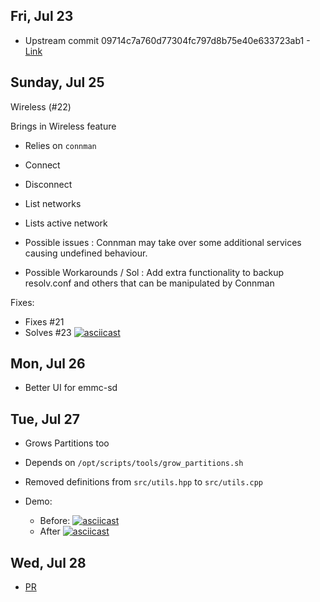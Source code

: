 
## Fri, Jul 23
* Upstream commit 09714c7a760d77304fc797d8b75e40e633723ab1 - [Link](https://github.com/SAtacker/beagle-config/pull/24/commits/09714c7a760d77304fc797d8b75e40e633723ab1)

## Sunday, Jul 25

Wireless (#22)

Brings in Wireless feature
* Relies on `connman`
* Connect
* Disconnect
* List networks
* Lists active network

* Possible issues : Connman may take over some additional services causing undefined behaviour.
* Possible Workarounds / Sol : Add extra functionality to backup resolv.conf and others that can be manipulated by Connman

Fixes:
* Fixes #21
* Solves #23
[![asciicast](https://asciinema.org/a/426246.svg)](https://asciinema.org/a/426246)

## Mon, Jul 26
* Better UI for emmc-sd

## Tue, Jul 27 
* Grows Partitions too
* Depends on `/opt/scripts/tools/grow_partitions.sh`
* Removed definitions from `src/utils.hpp` to `src/utils.cpp`
    
* Demo:
  * Before:
[![asciicast](https://asciinema.org/a/427430.svg)](https://asciinema.org/a/427430)
  * After
[![asciicast](https://asciinema.org/a/427432.svg)](https://asciinema.org/a/427432)


## Wed, Jul 28
* [PR](https://github.com/SAtacker/beagle-config/pull/24)